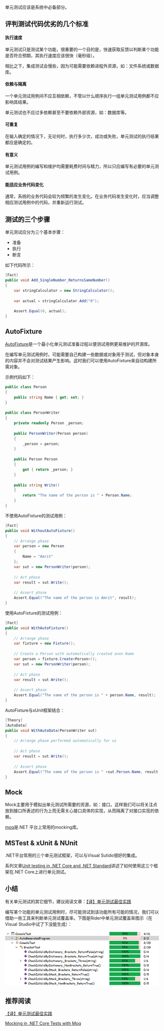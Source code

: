 

单元测试应该是系统中必备部分。

## 评判测试代码优劣的几个标准

#### 执行速度

单元测试只是测试某个功能，很重要的一个目的是，快速获取反馈以判断某个功能是否符合预期，其执行速度应该很快（毫秒级）。

相比之下，集成测试会慢些，因为可能需要依赖进程外资源，如：文件系统或数据库。

#### 依赖与隔离

一个单元测试用例间不应互相依赖，不管以什么顺序执行一组单元测试用例都不应影响其结果。

单元测试也不应过多依赖甚至不要依赖外部资源，如：数据库等。

#### 可重复

在输入确定的情况下，无论何时，执行多少次，成功或失败，单元测试的执行结果都应是确定的。

#### 有意义

单元测试用例的编写和维护均需要耗费时间与精力，所以只应编写有必要的单元测试用例。

#### 能适应业务代码变化

通常，系统的业务代码会较为频繁的发生变化。在业务代码发生变化时，应当调整相应测试用例中的代码，并重新运行测试。

## 测试的三个步骤

单元测试应分为三个基本步骤：

+ 准备
+ 执行
+ 断言

如下代码所示：

```c#
[Fact]
public void Add_SingleNumber_ReturnsSameNumber()
{
    var stringCalculator = new StringCalculator();

    var actual = stringCalculator.Add("0");

    Assert.Equal(0, actual);
}
```

## AutoFixture

[AutoFixture](https://github.com/AutoFixture/AutoFixture)是一个最小化单元测试准备过程以便测试用例更易维护的开源库。

在编写单元测试用例时，可能需要自己构建一些数据或对象用于测试，但对象本身的内容并不会对测试结果产生影响。这时我们可以使用AutoFixture来自动构建所需对象。

示例代码如下：

```c#
public class Person
{
    public string Name { get; set; }
}

public class PersonWriter
{
    private readonly Person _person;

    public PersonWriter(Person person)
    {
        _person = person;
    }

    public Person Person
    {
        get { return _person; }
    }

    public string Write()
    {
        return "The name of the person is " + Person.Name;
    }
}
```

不使用AutoFixture的测试用例：

```c#
[Fact]
public void WithoutAutoFixture()
{
    // Arrange phase
    var person = new Person
    {
        Name = "Amrit"
    };
    var sut = new PersonWriter(person);
    
    // Act phase
    var result = sut.Write();
    
    // Assert phase
    Assert.Equal("The name of the person is Amrit", result);
}
```

使用AutoFixture的测试用例：

```c#
[Fact]
public void WithAutoFixture()
{
    // Arrange phase
    var fixture = new Fixture();
    
    // Create a Person with automatically created anon Name
    var person = fixture.Create<Person>();
    var sut = new PersonWriter(person);
    
    // Act phase
    var result = sut.Write();
    
    // Assert phase
    Assert.Equal("The name of the person is " + person.Name, result);
}
```

AutoFixture与xUnit框架结合：

```c#
[Theory]
[AutoData]
public void WithAutoData(PersonWriter sut)
{
    // Arrange phase performed automatically for us

    // Act phase
    var result = sut.Write();

    // Assert phase
    Assert.Equal("The name of the person is " +sut.Person.Name, result);
}
```

## Mock

Mock主要用于模拟出单元测试所需要的资源，如：接口。这样我们可以将关注点放到接口所表述的行为上而无需关心接口具体的实现，从而隔离了对接口实现的依赖。

[moq](https://github.com/moq/moq4)是.NET 平台上常用的mocking库。

## MSTest & xUnit & NUnit

.NET平台常用的三个单元测试框架，可以与Visual Sutido很好的集成。

系列文章[Unit testing in .NET Core and .NET Standard](https://docs.microsoft.com/en-us/dotnet/core/testing/)讲述了如何使用这三个框架在.NET Core上进行单元测试。

## 小结

有关单元测试的其它细节，建议阅读文章：[【译】单元测试最佳实践](https://www.cnblogs.com/Cwj-XFH/p/9501414.html)

编写某个功能的单元测试用例时，尽可能测试到该功能所有可能的情况，我们可以借助一些工具来判断单元测试覆盖率。下图是Rider中单元测试覆盖率图示（在Visual Studio中试了下没能生成）：

![](/imgs/unit_test.jpg)

## 推荐阅读

[【译】单元测试最佳实践](https://www.cnblogs.com/Cwj-XFH/p/9501414.html)

[Mocking in .NET Core Tests with Moq](http://dontcodetired.com/blog/post/Mocking-in-NET-Core-Tests-with-Moq)

